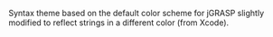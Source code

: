 Syntax theme based on the default color scheme for jGRASP slightly modified to reflect strings in a different color (from Xcode).
